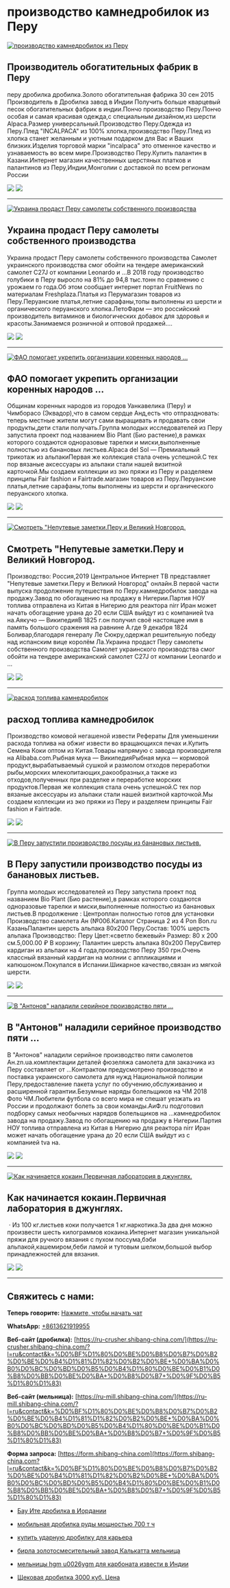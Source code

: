 # производство камнедробилок из Перу

<a href="https://swt.shibang-china.com/?l=ru&img&k=%D0%BF%D1%80%D0%BE%D0%B8%D0%B7%D0%B2%D0%BE%D0%B4%D1%81%D1%82%D0%B2%D0%BE+%D0%BA%D0%B0%D0%BC%D0%BD%D0%B5%D0%B4%D1%80%D0%BE%D0%B1%D0%B8%D0%BB%D0%BE%D0%BA+%D0%B8%D0%B7+%D0%9F%D0%B5%D1%80%D1%83" target="_blank">![производство камнедробилок из Перу](http://static.shibang-china.com/all-800x300/1116.jpg)</a>

## Производитель обогатительных фабрик в Перу
перу дробилка дробилка.Золото обогатительная фабрика 30 сен 2015 Производитель в Дробилка завод в Индии Получить больше кварцевый песок обогатительных фабрик в индии.Пончо производство Перу.Пончо особая и самая красивая одежда,с специальным дизайном,из шерсти Alpaca.Размер универсальный.Производство Перу.Одежда из Перу.Плед &quot;INCALPACA&quot; из 100% хлопка,производство Перу.Плед из хлопка станет желанным и уютным подарком для Вас и Ваших близких.Изделия торговой марки &quot;incalpaca&quot; это отменное качество и узнаваемость во всем мире.Производство Перу.Купить палантин в Казани.Интернет магазин качественных шерстяных платков и палантинов из Перу,Индии,Монголии с доставкой по всем регионам России


<a href="https://whatsapp.shibangsoft.com/WhatsApp.php" target="_blank" title="WhatsApp">![](http://static.shibang-china.com/icon/whatsapp.png)</a> <a href="https://swt.shibang-china.com/?l=ru&icon&k=%D0%BF%D1%80%D0%BE%D0%B8%D0%B7%D0%B2%D0%BE%D0%B4%D1%81%D1%82%D0%B2%D0%BE+%D0%BA%D0%B0%D0%BC%D0%BD%D0%B5%D0%B4%D1%80%D0%BE%D0%B1%D0%B8%D0%BB%D0%BE%D0%BA+%D0%B8%D0%B7+%D0%9F%D0%B5%D1%80%D1%83" target="_blank">![](http://static.shibang-china.com/icon/chat-ru.png)</a>

---

<a href="https://swt.shibang-china.com/?l=ru&img&k=%D0%BF%D1%80%D0%BE%D0%B8%D0%B7%D0%B2%D0%BE%D0%B4%D1%81%D1%82%D0%B2%D0%BE+%D0%BA%D0%B0%D0%BC%D0%BD%D0%B5%D0%B4%D1%80%D0%BE%D0%B1%D0%B8%D0%BB%D0%BE%D0%BA+%D0%B8%D0%B7+%D0%9F%D0%B5%D1%80%D1%83" target="_blank">![Украина продаст Перу самолеты собственного производства](http://static.shibang-china.com/all-800x300/504.jpg)</a>

## Украина продаст Перу самолеты собственного производства
Украина продаст Перу самолеты собственного производства Самолет украинского производства смог обойти на тендере американский самолет C27J от компании Leonardo и …В 2018 году производство голубики в Перу выросло на 81% до 94,8 тыс.тонн по сравнению с урожаем го года.Об этом сообщает интернет портал FruitNews по материалам Freshplaza.Платья из Перумагазин товаров из Перу.Перуанские платья,летние сарафаны,топы выполнены из шерсти и органического перуанского хлопка.ЛетоФарм — это российский производитель витаминов и биологических добавок для здоровья и красоты.Занимаемся розничной и оптовой продажей.…


<a href="https://whatsapp.shibangsoft.com/WhatsApp.php" target="_blank" title="WhatsApp">![](http://static.shibang-china.com/icon/whatsapp.png)</a> <a href="https://swt.shibang-china.com/?l=ru&icon&k=%D0%BF%D1%80%D0%BE%D0%B8%D0%B7%D0%B2%D0%BE%D0%B4%D1%81%D1%82%D0%B2%D0%BE+%D0%BA%D0%B0%D0%BC%D0%BD%D0%B5%D0%B4%D1%80%D0%BE%D0%B1%D0%B8%D0%BB%D0%BE%D0%BA+%D0%B8%D0%B7+%D0%9F%D0%B5%D1%80%D1%83" target="_blank">![](http://static.shibang-china.com/icon/chat-ru.png)</a>

---

<a href="https://swt.shibang-china.com/?l=ru&img&k=%D0%BF%D1%80%D0%BE%D0%B8%D0%B7%D0%B2%D0%BE%D0%B4%D1%81%D1%82%D0%B2%D0%BE+%D0%BA%D0%B0%D0%BC%D0%BD%D0%B5%D0%B4%D1%80%D0%BE%D0%B1%D0%B8%D0%BB%D0%BE%D0%BA+%D0%B8%D0%B7+%D0%9F%D0%B5%D1%80%D1%83" target="_blank">![ФАО помогает укрепить организации коренных народов …](http://static.shibang-china.com/all-800x300/1436.jpg)</a>

## ФАО помогает укрепить организации коренных народов …
Общинам коренных народов из городов Уанкавелика (Перу) и Чимборасо (Эквадор),что в самом сердце Анд,есть что отпраздновать: теперь местные жители могут сами выращивать и продавать свои продукты,дети стали получать.Группа молодых исследователей из Перу запустила проект под названием Bio Plant (Био растение),в рамках которого создаются одноразовые тарелки и миски,выполненные полностью из банановых листьев.Alpaca del Sol — Премиальный трикотаж из альпакиПервая же коллекция стала очень успешной.С тех пор вязаные аксессуары из альпаки стали нашей визитной карточкой.Мы создаем коллекции из эко пряжи из Перу и разделяем принципы Fair fashion и Fairtrade.магазин товаров из Перу.Перуанские платья,летние сарафаны,топы выполнены из шерсти и органического перуанского хлопка.


<a href="https://whatsapp.shibangsoft.com/WhatsApp.php" target="_blank" title="WhatsApp">![](http://static.shibang-china.com/icon/whatsapp.png)</a> <a href="https://swt.shibang-china.com/?l=ru&icon&k=%D0%BF%D1%80%D0%BE%D0%B8%D0%B7%D0%B2%D0%BE%D0%B4%D1%81%D1%82%D0%B2%D0%BE+%D0%BA%D0%B0%D0%BC%D0%BD%D0%B5%D0%B4%D1%80%D0%BE%D0%B1%D0%B8%D0%BB%D0%BE%D0%BA+%D0%B8%D0%B7+%D0%9F%D0%B5%D1%80%D1%83" target="_blank">![](http://static.shibang-china.com/icon/chat-ru.png)</a>

---

<a href="https://swt.shibang-china.com/?l=ru&img&k=%D0%BF%D1%80%D0%BE%D0%B8%D0%B7%D0%B2%D0%BE%D0%B4%D1%81%D1%82%D0%B2%D0%BE+%D0%BA%D0%B0%D0%BC%D0%BD%D0%B5%D0%B4%D1%80%D0%BE%D0%B1%D0%B8%D0%BB%D0%BE%D0%BA+%D0%B8%D0%B7+%D0%9F%D0%B5%D1%80%D1%83" target="_blank">![Смотреть &quot;Непутевые заметки.Перу и Великий Новгород.](http://static.shibang-china.com/all-800x300/1269.jpg)</a>

## Смотреть &quot;Непутевые заметки.Перу и Великий Новгород.
Производство: Россия,2019 Центральное Интернет ТВ представляет &quot;Непутевые заметки.Перу и Великий Новгород&quot; онлайн.В первой части выпуска продолжение путешествия по Перу.камнедробилок завода на продажу.Завод по обогащению на продажу в Нигерии.Партия НОУ топлива отправлена из Китая в Нигерию для реактора nirr Иран может начать обогащение урана до 20 если США выйдут из с компанией tva на.Аякучо — ВикипедияВ 1825 г.он получил своё настоящее имя в память большого сражения на равнине А.где 9 декабря 1824 Боливар,благодаря генералу Ле Сюкру,одержал решительную победу над испанским вице королём Ла.Украина продаст Перу самолеты собственного производства Самолет украинского производства смог обойти на тендере американский самолет C27J от компании Leonardo и …


<a href="https://whatsapp.shibangsoft.com/WhatsApp.php" target="_blank" title="WhatsApp">![](http://static.shibang-china.com/icon/whatsapp.png)</a> <a href="https://swt.shibang-china.com/?l=ru&icon&k=%D0%BF%D1%80%D0%BE%D0%B8%D0%B7%D0%B2%D0%BE%D0%B4%D1%81%D1%82%D0%B2%D0%BE+%D0%BA%D0%B0%D0%BC%D0%BD%D0%B5%D0%B4%D1%80%D0%BE%D0%B1%D0%B8%D0%BB%D0%BE%D0%BA+%D0%B8%D0%B7+%D0%9F%D0%B5%D1%80%D1%83" target="_blank">![](http://static.shibang-china.com/icon/chat-ru.png)</a>

---

<a href="https://swt.shibang-china.com/?l=ru&img&k=%D0%BF%D1%80%D0%BE%D0%B8%D0%B7%D0%B2%D0%BE%D0%B4%D1%81%D1%82%D0%B2%D0%BE+%D0%BA%D0%B0%D0%BC%D0%BD%D0%B5%D0%B4%D1%80%D0%BE%D0%B1%D0%B8%D0%BB%D0%BE%D0%BA+%D0%B8%D0%B7+%D0%9F%D0%B5%D1%80%D1%83" target="_blank">![расход топлива камнедробилок](http://static.shibang-china.com/all-800x300/1050.jpg)</a>

## расход топлива камнедробилок
Производство комовой негашеной извести Рефераты Для уменьшении расхода топлива на обжиг извести во вращающихся печах и.Купить Семена Коки оптом из Китая.Товары напрямую с завода производителя на Alibaba.com.Рыбная мука — ВикипедияРыбная мука — кормовой продукт,вырабатываемый сушкой и размолом отходов переработки рыбы,морских млекопитающих,ракообразных,а также из отходов,полученных при разделке и переработке морских продуктов.Первая же коллекция стала очень успешной.С тех пор вязаные аксессуары из альпаки стали нашей визитной карточкой.Мы создаем коллекции из эко пряжи из Перу и разделяем принципы Fair fashion и Fairtrade.


<a href="https://whatsapp.shibangsoft.com/WhatsApp.php" target="_blank" title="WhatsApp">![](http://static.shibang-china.com/icon/whatsapp.png)</a> <a href="https://swt.shibang-china.com/?l=ru&icon&k=%D0%BF%D1%80%D0%BE%D0%B8%D0%B7%D0%B2%D0%BE%D0%B4%D1%81%D1%82%D0%B2%D0%BE+%D0%BA%D0%B0%D0%BC%D0%BD%D0%B5%D0%B4%D1%80%D0%BE%D0%B1%D0%B8%D0%BB%D0%BE%D0%BA+%D0%B8%D0%B7+%D0%9F%D0%B5%D1%80%D1%83" target="_blank">![](http://static.shibang-china.com/icon/chat-ru.png)</a>

---

<a href="https://swt.shibang-china.com/?l=ru&img&k=%D0%BF%D1%80%D0%BE%D0%B8%D0%B7%D0%B2%D0%BE%D0%B4%D1%81%D1%82%D0%B2%D0%BE+%D0%BA%D0%B0%D0%BC%D0%BD%D0%B5%D0%B4%D1%80%D0%BE%D0%B1%D0%B8%D0%BB%D0%BE%D0%BA+%D0%B8%D0%B7+%D0%9F%D0%B5%D1%80%D1%83" target="_blank">![В Перу запустили производство посуды из банановых листьев.](http://static.shibang-china.com/all-800x300/964.jpg)</a>

## В Перу запустили производство посуды из банановых листьев.
Группа молодых исследователей из Перу запустила проект под названием Bio Plant (Био растение),в рамках которого создаются одноразовые тарелки и миски,выполненные полностью из банановых листьев.В продолжение : Центроплан полностью готов для установки Производство самолета Ан (№006.Каталог Страница 2 из 4 Pon Bon.ru КазаньПалантин шерсть альпака 80х200 Перу.Состав: 100% шерсть альпака Производство: Перу Цвет:&#171;светло бежевый&#187; Размер: 80 х 200 см.5,000.00 ₽ В корзину; Палантин шерсть альпака 80х200 ПеруСвитер кардиган из альпаки на 4 года,производство Перу 350 грн.Очень классный вязанный кардиган на молнии с аппликациями и капюшоном.Покупался в Испании.Шикарное качество,связан из мягкой шерсти.


<a href="https://whatsapp.shibangsoft.com/WhatsApp.php" target="_blank" title="WhatsApp">![](http://static.shibang-china.com/icon/whatsapp.png)</a> <a href="https://swt.shibang-china.com/?l=ru&icon&k=%D0%BF%D1%80%D0%BE%D0%B8%D0%B7%D0%B2%D0%BE%D0%B4%D1%81%D1%82%D0%B2%D0%BE+%D0%BA%D0%B0%D0%BC%D0%BD%D0%B5%D0%B4%D1%80%D0%BE%D0%B1%D0%B8%D0%BB%D0%BE%D0%BA+%D0%B8%D0%B7+%D0%9F%D0%B5%D1%80%D1%83" target="_blank">![](http://static.shibang-china.com/icon/chat-ru.png)</a>

---

<a href="https://swt.shibang-china.com/?l=ru&img&k=%D0%BF%D1%80%D0%BE%D0%B8%D0%B7%D0%B2%D0%BE%D0%B4%D1%81%D1%82%D0%B2%D0%BE+%D0%BA%D0%B0%D0%BC%D0%BD%D0%B5%D0%B4%D1%80%D0%BE%D0%B1%D0%B8%D0%BB%D0%BE%D0%BA+%D0%B8%D0%B7+%D0%9F%D0%B5%D1%80%D1%83" target="_blank">![В &quot;Антонов&quot; наладили серийное производство пяти …](http://static.shibang-china.com/all-800x300/875.jpg)</a>

## В &quot;Антонов&quot; наладили серийное производство пяти …
В &quot;Антонов&quot; наладили серийное производство пяти самолетов Ан.zn.ua.комплектации деталей фюзеляжа самолета для заказчика из Перу составляет от …Контрактом предусмотрено производство и поставка украинского самолета для нужд Национальной полиции Перу,предоставление пакета услуг по обучению,обслуживанию и расширенной гарантии.Безумные наряды болельщиков на ЧМ 2018 Фото ЧМ.Любители футбола со всего мира не спешат уезжать из России и продолжают болеть за свои команды.АиФ.ru подготовил подборку самых необычных нарядов болельщиков на …камнедробилок завода на продажу.Завод по обогащению на продажу в Нигерии.Партия НОУ топлива отправлена из Китая в Нигерию для реактора nirr Иран может начать обогащение урана до 20 если США выйдут из с компанией tva на.


<a href="https://whatsapp.shibangsoft.com/WhatsApp.php" target="_blank" title="WhatsApp">![](http://static.shibang-china.com/icon/whatsapp.png)</a> <a href="https://swt.shibang-china.com/?l=ru&icon&k=%D0%BF%D1%80%D0%BE%D0%B8%D0%B7%D0%B2%D0%BE%D0%B4%D1%81%D1%82%D0%B2%D0%BE+%D0%BA%D0%B0%D0%BC%D0%BD%D0%B5%D0%B4%D1%80%D0%BE%D0%B1%D0%B8%D0%BB%D0%BE%D0%BA+%D0%B8%D0%B7+%D0%9F%D0%B5%D1%80%D1%83" target="_blank">![](http://static.shibang-china.com/icon/chat-ru.png)</a>

---

<a href="https://swt.shibang-china.com/?l=ru&img&k=%D0%BF%D1%80%D0%BE%D0%B8%D0%B7%D0%B2%D0%BE%D0%B4%D1%81%D1%82%D0%B2%D0%BE+%D0%BA%D0%B0%D0%BC%D0%BD%D0%B5%D0%B4%D1%80%D0%BE%D0%B1%D0%B8%D0%BB%D0%BE%D0%BA+%D0%B8%D0%B7+%D0%9F%D0%B5%D1%80%D1%83" target="_blank">![Как начинается кокаин.Первичная лаборатория в джунглях.](http://static.shibang-china.com/all-800x300/667.jpg)</a>

## Как начинается кокаин.Первичная лаборатория в джунглях.
&nbsp;&#0183;&#32;Из 100 кг.листьев коки получается 1 кг.наркотика.За два дня можно произвести шесть килограммов кокаина.Интернет магазин уникальной пряжи для ручного вязания с пухом поссума,бэби альпакой,кашемиром,беби ламой и тутовым шелком,большой выбор принадлежностей для вязания.

<a href="https://whatsapp.shibangsoft.com/WhatsApp.php" target="_blank" title="WhatsApp">![](http://static.shibang-china.com/icon/whatsapp.png)</a> <a href="https://swt.shibang-china.com/?l=ru&icon&k=%D0%BF%D1%80%D0%BE%D0%B8%D0%B7%D0%B2%D0%BE%D0%B4%D1%81%D1%82%D0%B2%D0%BE+%D0%BA%D0%B0%D0%BC%D0%BD%D0%B5%D0%B4%D1%80%D0%BE%D0%B1%D0%B8%D0%BB%D0%BE%D0%BA+%D0%B8%D0%B7+%D0%9F%D0%B5%D1%80%D1%83" target="_blank">![](http://static.shibang-china.com/icon/chat-ru.png)</a>

---
## Свяжитесь с нами:

**Теперь говорите:** [Нажмите, чтобы начать чат](https://swt.shibang-china.com?l=ru&contact&k=%D0%BF%D1%80%D0%BE%D0%B8%D0%B7%D0%B2%D0%BE%D0%B4%D1%81%D1%82%D0%B2%D0%BE+%D0%BA%D0%B0%D0%BC%D0%BD%D0%B5%D0%B4%D1%80%D0%BE%D0%B1%D0%B8%D0%BB%D0%BE%D0%BA+%D0%B8%D0%B7+%D0%9F%D0%B5%D1%80%D1%83)

**WhatsApp:**  [+8613621919955](https://whatsapp.shibangsoft.com/WhatsApp.php)

**Веб-сайт (дробилка):** [https://ru-crusher.shibang-china.com/](https://ru-crusher.shibang-china.com/?l=ru&contact&k=%D0%BF%D1%80%D0%BE%D0%B8%D0%B7%D0%B2%D0%BE%D0%B4%D1%81%D1%82%D0%B2%D0%BE+%D0%BA%D0%B0%D0%BC%D0%BD%D0%B5%D0%B4%D1%80%D0%BE%D0%B1%D0%B8%D0%BB%D0%BE%D0%BA+%D0%B8%D0%B7+%D0%9F%D0%B5%D1%80%D1%83)

**Веб-сайт (мельница):** [https://ru-mill.shibang-china.com/](https://ru-mill.shibang-china.com/?l=ru&contact&k=%D0%BF%D1%80%D0%BE%D0%B8%D0%B7%D0%B2%D0%BE%D0%B4%D1%81%D1%82%D0%B2%D0%BE+%D0%BA%D0%B0%D0%BC%D0%BD%D0%B5%D0%B4%D1%80%D0%BE%D0%B1%D0%B8%D0%BB%D0%BE%D0%BA+%D0%B8%D0%B7+%D0%9F%D0%B5%D1%80%D1%83)

**Форма запроса:** [https://form.shibang-china.com](https://form.shibang-china.com?l=ru&contact&k=%D0%BF%D1%80%D0%BE%D0%B8%D0%B7%D0%B2%D0%BE%D0%B4%D1%81%D1%82%D0%B2%D0%BE+%D0%BA%D0%B0%D0%BC%D0%BD%D0%B5%D0%B4%D1%80%D0%BE%D0%B1%D0%B8%D0%BB%D0%BE%D0%BA+%D0%B8%D0%B7+%D0%9F%D0%B5%D1%80%D1%83)

* [Бау Ите дробилка в Иордании](../132/%D0%91%D0%B0%D1%83%20%D0%98%D1%82%D0%B5%20%D0%B4%D1%80%D0%BE%D0%B1%D0%B8%D0%BB%D0%BA%D0%B0%20%D0%B2%20%D0%98%D0%BE%D1%80%D0%B4%D0%B0%D0%BD%D0%B8%D0%B8.md)

* [мобильная дробилка руды мощностью 700 т  ч](../132/%D0%BC%D0%BE%D0%B1%D0%B8%D0%BB%D1%8C%D0%BD%D0%B0%D1%8F%20%D0%B4%D1%80%D0%BE%D0%B1%D0%B8%D0%BB%D0%BA%D0%B0%20%D1%80%D1%83%D0%B4%D1%8B%20%D0%BC%D0%BE%D1%89%D0%BD%D0%BE%D1%81%D1%82%D1%8C%D1%8E%20700%20%D1%82%20%20%D1%87.md)

* [купить ударную дробилку для карьера](../133/%D0%BA%D1%83%D0%BF%D0%B8%D1%82%D1%8C%20%D1%83%D0%B4%D0%B0%D1%80%D0%BD%D1%83%D1%8E%20%D0%B4%D1%80%D0%BE%D0%B1%D0%B8%D0%BB%D0%BA%D1%83%20%D0%B4%D0%BB%D1%8F%20%D0%BA%D0%B0%D1%80%D1%8C%D0%B5%D1%80%D0%B0.md)

* [бирла золотосмесительный завод Калькатта мельница](../135/%D0%B1%D0%B8%D1%80%D0%BB%D0%B0%20%D0%B7%D0%BE%D0%BB%D0%BE%D1%82%D0%BE%D1%81%D0%BC%D0%B5%D1%81%D0%B8%D1%82%D0%B5%D0%BB%D1%8C%D0%BD%D1%8B%D0%B9%20%D0%B7%D0%B0%D0%B2%D0%BE%D0%B4%20%D0%9A%D0%B0%D0%BB%D1%8C%D0%BA%D0%B0%D1%82%D1%82%D0%B0%20%D0%BC%D0%B5%D0%BB%D1%8C%D0%BD%D0%B8%D1%86%D0%B0.md)

* [мельницы hgm u0026ygm для карбоната извести в Индии](../134/%D0%BC%D0%B5%D0%BB%D1%8C%D0%BD%D0%B8%D1%86%D1%8B%20hgm%20u0026ygm%20%D0%B4%D0%BB%D1%8F%20%D0%BA%D0%B0%D1%80%D0%B1%D0%BE%D0%BD%D0%B0%D1%82%D0%B0%20%D0%B8%D0%B7%D0%B2%D0%B5%D1%81%D1%82%D0%B8%20%D0%B2%20%D0%98%D0%BD%D0%B4%D0%B8%D0%B8.md)

* [Щековая дробилка 3000 куб. Цена](../132/%D0%A9%D0%B5%D0%BA%D0%BE%D0%B2%D0%B0%D1%8F%20%D0%B4%D1%80%D0%BE%D0%B1%D0%B8%D0%BB%D0%BA%D0%B0%203000%20%D0%BA%D1%83%D0%B1.%20%D0%A6%D0%B5%D0%BD%D0%B0.md)